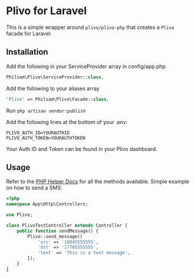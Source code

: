 # Plivo for Laravel
This is a simple wrapper around `plivo/plivo-php` that creates a `Plivo` facade for Laravel.

## Installation

Add the following in your ServiceProvider array in config/app.php

```php
Philsam\Plivo\ServiceProvider::class,
```

Add the following to your aliases array
```php
'Plivo' => Philsam\Plivo\Facade::class,
```

Run `php artisan vendor:publish`

Add the following lines at the bottom of your .env:

```env
PLIVO_AUTH_ID=YOURAUTHID
PLIVO_AUTH_TOKEN=YOURAUTHTOKEN
```

Your Auth ID and Token can be found in your Plivo dashboard.

## Usage
Refer to the [PHP Helper Docs](https://www.plivo.com/docs/helpers/php/#methods) for all the methods available. Simple example on how to send a SMS:

```php
<?php
namespace App\Http\Controllers;

use Plivo;

class PlivoTestController extends Controller {
    public function sendMessage() {
        Plivo::send_message([
            'src' => '16045555555',
            'dst' => '17785555555',
            'text' => 'This is a text message',
        ]);
    }
}

```
